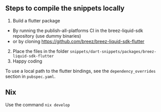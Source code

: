 ## Steps to compile the snippets locally
1. Build a flutter package
  - By running the publish-all-platforms CI in the breez-liquid-sdk repository (use dummy binaries)
  - or by cloning https://github.com/breez/breez-liquid-sdk-flutter
2. Place the files in the folder `snippets/dart-snippets/packages/breez-liquid-sdk-flutter`
3. Happy coding

To use a local path to the flutter bindings, see the `dependency_overrides` section in `pubspec.yaml`.

## Nix
Use the command `nix develop`